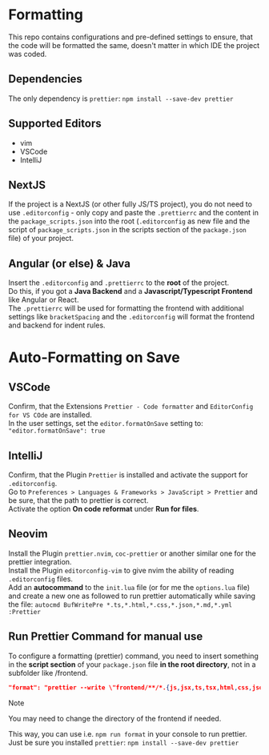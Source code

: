 # Formatting
This repo contains configurations and pre-defined settings to ensure, that the code will be formatted the same, doesn't matter in which IDE the project was coded.

## Dependencies
The only dependency is `prettier`: `npm install --save-dev prettier`

## Supported Editors
- vim
- VSCode
- IntelliJ

## NextJS
If the project is a NextJS (or other fully JS/TS project), you do not need to use `.editorconfig` - only copy and paste the `.prettierrc` and the content in the `package_scripts.json` into the root (`.editorconfig` as new file and the script of `package_scripts.json` in the scripts section of the `package.json` file) of your project.

## Angular (or else) & Java
Insert the `.editorconfig` and `.prettierrc` to the **root** of the project.\
Do this, if you got a **Java Backend** and a **Javascript/Typescript Frontend** like Angular or React.\
The `.prettierrc` will be used for formatting the frontend with additional settings like `bracketSpacing` and the `.editorconfig` will format the frontend and backend for indent rules.

# Auto-Formatting on Save


## VSCode
Confirm, that the Extensions `Prettier - Code formatter` and `EditorConfig for VS COde` are installed.\
In the user settings, set the `editor.formatOnSave` setting to: `"editor.formatOnSave": true`

## IntelliJ
Confirm, that the Plugin `Prettier` is installed and activate the support for `.editorconfig`.\
Go to `Preferences > Languages & Frameworks > JavaScript > Prettier` and be sure, that the path to prettier is correct.\
Activate the option **On code reformat** under **Run for files**.

## Neovim
Install the Plugin `prettier.nvim`, `coc-prettier` or another similar one for the prettier integration.\
Install the Plugin `editorconfig-vim` to give nvim the ability of reading `.editorconfig` files.\
Add an **autocommand** to the `init.lua` file (or for me the `options.lua` file) and create a new one as followed to run prettier automatically while saving the file: `autocmd BufWritePre *.ts,*.html,*.css,*.json,*.md,*.yml :Prettier`

## Run Prettier Command for manual use
To configure a formatting (prettier) command, you need to insert something in the **script section** of your `package.json` file **in the root directory**, not in a subfolder like /frontend.

```json
"format": "prettier --write \"frontend/**/*.{js,jsx,ts,tsx,html,css,json,md}\""
```

> [!NOTE]
> You may need to change the directory of the frontend if needed.

This way, you can use i.e. `npm run format` in your console to run prettier.\
Just be sure you installed `prettier`: `npm install --save-dev prettier`
